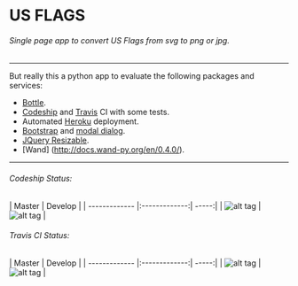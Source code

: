 # US FLAGS 


###### *Single page app to convert US Flags from svg to png or jpg.*
---
But really this a python app to evaluate the following packages and services:

* [Bottle](http://bottlepy.org/docs/dev/index.html).
* [Codeship](https://codeship.com/) and [Travis](https://travis-ci.com/) CI with some tests.
* Automated [Heroku](https://www.heroku.com/) deployment.
* [Bootstrap](http://getbootstrap.com/) and [modal dialog](http://getbootstrap.com/javascript/#modals).
* [JQuery Resizable](https://jqueryui.com/resizable/).
* [Wand] (http://docs.wand-py.org/en/0.4.0/).

---
###### Codeship Status:  
| Master        | Develop       |
| ------------- |:-------------:| -----:|
| ![alt tag](https://codeship.com/projects/126f5060-b176-0132-d033-3edef27c5b65/status?branch=master) | ![alt tag](https://codeship.com/projects/126f5060-b176-0132-d033-3edef27c5b65/status?branch=develop) |

###### Travis CI Status:  
| Master        | Develop       |
| ------------- |:-------------:| -----:|
| ![alt tag](https://travis-ci.org/wigglyworld/us_flags.svg?branch=master) | ![alt tag](https://travis-ci.org/wigglyworld/us_flags.svg?branch=develop) |

